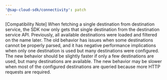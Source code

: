 ```yaml
---
'@sap-cloud-sdk/connectivity': patch
---
```


[Compatibility Note] When fetching a single destination from destination service, the SDK now only gets that single destination from the destination service API.
Previously, all available destinations were loaded and filtered on the name later.
The old behavior has issues when some destinations cannot be properly parsed, and it has negative performance implications when only one destination is used but many destinations were configured.
The new behavior should be slightly faster if only a few destinations are used, but many destinations are available.
The new behavior may be slower when most of the configured destinations are queried because more HTTP requests are required.

